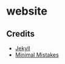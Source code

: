 # website

## Credits
- [Jekyll](https://jekyllrb.com/)
- [Minimal Mistakes](https://mmistakes.github.io/minimal-mistakes/)
